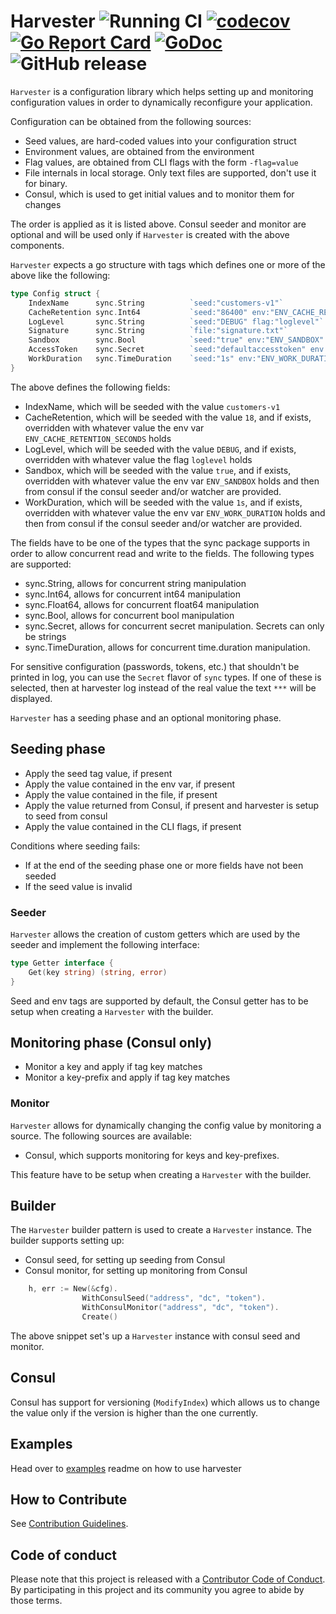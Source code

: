 # Harvester ![Running CI](https://github.com/beatlabs/harvester/workflows/Running%20CI/badge.svg) [![codecov](https://codecov.io/gh/beatlabs/harvester/branch/master/graph/badge.svg)](https://codecov.io/gh/beatlabs/harvester) [![Go Report Card](https://goreportcard.com/badge/github.com/beatlabs/harvester)](https://goreportcard.com/report/github.com/beatlabs/harvester) [![GoDoc](https://godoc.org/github.com/beatlabs/harvester?status.svg)](https://godoc.org/github.com/beatlabs/harvester) ![GitHub release](https://img.shields.io/github/release/beatlabs/harvester.svg)

`Harvester` is a configuration library which helps setting up and monitoring configuration values in order to dynamically
reconfigure your application.

Configuration can be obtained from the following sources:

- Seed values, are hard-coded values into your configuration struct
- Environment values, are obtained from the environment
- Flag values, are obtained from CLI flags with the form `-flag=value`
- File internals in local storage. Only text files are supported, don't use it for binary.
- Consul, which is used to get initial values and to monitor them for changes

The order is applied as it is listed above. Consul seeder and monitor are optional and will be used only if `Harvester` is created with the above components.

`Harvester` expects a go structure with tags which defines one or more of the above like the following:

```go
type Config struct {
    IndexName      sync.String          `seed:"customers-v1"`
    CacheRetention sync.Int64           `seed:"86400" env:"ENV_CACHE_RETENTION_SECONDS"`
    LogLevel       sync.String          `seed:"DEBUG" flag:"loglevel"`
    Signature      sync.String          `file:"signature.txt"`
    Sandbox        sync.Bool            `seed:"true" env:"ENV_SANDBOX" consul:"/config/sandbox-mode"`
    AccessToken    sync.Secret          `seed:"defaultaccesstoken" env:"ENV_ACCESS_TOKEN" consul:"/config/access-token"`
    WorkDuration   sync.TimeDuration    `seed:"1s" env:"ENV_WORK_DURATION" consul:"/config/work-duration"`
}
```

The above defines the following fields:

- IndexName, which will be seeded with the value `customers-v1`
- CacheRetention, which will be seeded with the value `18`, and if exists, overridden with whatever value the env var `ENV_CACHE_RETENTION_SECONDS` holds
- LogLevel, which will be seeded with the value `DEBUG`, and if exists, overridden with whatever value the flag `loglevel` holds
- Sandbox, which will be seeded with the value `true`, and if exists, overridden with whatever value the env var `ENV_SANDBOX` holds and then from consul if the consul seeder and/or watcher are provided.
- WorkDuration, which will be seeded with the value `1s`, and if exists, overridden with whatever value the env var `ENV_WORK_DURATION` holds and then from consul if the consul seeder and/or watcher are provided.

The fields have to be one of the types that the sync package supports in order to allow concurrent read and write to the fields. The following types are supported:

- sync.String, allows for concurrent string manipulation
- sync.Int64, allows for concurrent int64 manipulation
- sync.Float64, allows for concurrent float64 manipulation
- sync.Bool, allows for concurrent bool manipulation
- sync.Secret, allows for concurrent secret manipulation. Secrets can only be strings
- sync.TimeDuration, allows for concurrent time.duration manipulation.

For sensitive configuration (passwords, tokens, etc.) that shouldn't be printed in log, you can use the `Secret` flavor of `sync` types. If one of these is selected, then at harvester log instead of the real value the text `***` will be displayed.

`Harvester` has a seeding phase and an optional monitoring phase.

## Seeding phase
  
- Apply the seed tag value, if present
- Apply the value contained in the env var, if present
- Apply the value contained in the file, if present
- Apply the value returned from Consul, if present and harvester is setup to seed from consul
- Apply the value contained in the CLI flags, if present

Conditions where seeding fails:

- If at the end of the seeding phase one or more fields have not been seeded
- If the seed value is invalid

### Seeder

`Harvester` allows the creation of custom getters which are used by the seeder and implement the following interface:

```go
type Getter interface {
    Get(key string) (string, error)
}
```

Seed and env tags are supported by default, the Consul getter has to be setup when creating a `Harvester` with the builder.

## Monitoring phase (Consul only)
  
- Monitor a key and apply if tag key matches
- Monitor a key-prefix and apply if tag key matches

### Monitor

`Harvester` allows for dynamically changing the config value by monitoring a source. The following sources are available:

- Consul, which supports monitoring for keys and key-prefixes.

This feature have to be setup when creating a `Harvester` with the builder.

## Builder

The `Harvester` builder pattern is used to create a `Harvester` instance. The builder supports setting up:

- Consul seed, for setting up seeding from Consul
- Consul monitor, for setting up monitoring from Consul

```go
    h, err := New(&cfg).
                WithConsulSeed("address", "dc", "token").
                WithConsulMonitor("address", "dc", "token").
                Create()
```

The above snippet set's up a `Harvester` instance with consul seed and monitor.

## Consul

Consul has support for versioning (`ModifyIndex`) which allows us to change the value only if the version is higher than the one currently.

## Examples

Head over to [examples](examples) readme on how to use harvester

## How to Contribute

See [Contribution Guidelines](CONTRIBUTE.md).

## Code of conduct

Please note that this project is released with a [Contributor Code of Conduct](https://www.contributor-covenant.org/adopters). By participating in this project and its community you agree to abide by those terms.

